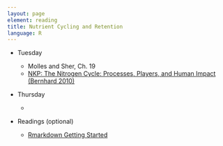 ```yaml
---
layout: page
element: reading
title: Nutrient Cycling and Retention
language: R
---
```


* Tuesday

  * Molles and Sher, Ch. 19
  * [NKP: The Nitrogen Cycle: Processes, Players, and Human Impact (Bernhard 2010)](https://www.nature.com/scitable/knowledge/library/the-nitrogen-cycle-processes-players-and-human-15644632)
  
* Thursday

  * 

* Readings (optional)

  * [Rmarkdown Getting Started](https://rmarkdown.rstudio.com/lesson-1.html)
